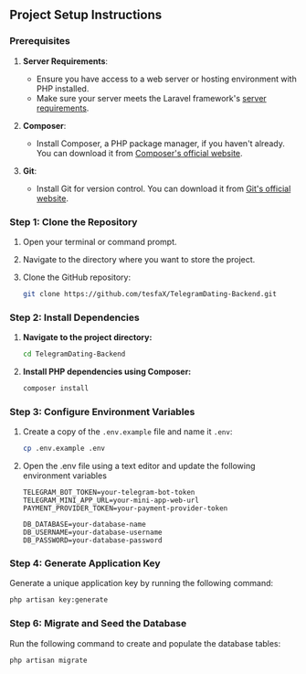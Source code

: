 ## Project Setup Instructions

### Prerequisites

1. **Server Requirements**:
   - Ensure you have access to a web server or hosting environment with PHP installed.
   - Make sure your server meets the Laravel framework's [server requirements](https://laravel.com/docs/10.x/deployment#server-requirements).

2. **Composer**:
   - Install Composer, a PHP package manager, if you haven't already. You can download it from [Composer's official website](https://getcomposer.org/download/).

3. **Git**:
   - Install Git for version control. You can download it from [Git's official website](https://git-scm.com/downloads).

### Step 1: Clone the Repository

1. Open your terminal or command prompt.

2. Navigate to the directory where you want to store the project.

3. Clone the GitHub repository:
   ```bash
   git clone https://github.com/tesfaX/TelegramDating-Backend.git
### Step 2: Install Dependencies

1. **Navigate to the project directory:**

   ```bash
   cd TelegramDating-Backend
2. **Install PHP dependencies using Composer:**

   ```bash
   composer install
### Step 3: Configure Environment Variables

1. Create a copy of the `.env.example` file and name it `.env`:

   ```bash
   cp .env.example .env
2. Open the .env file using a text editor and update the following environment variables

    ```env
    TELEGRAM_BOT_TOKEN=your-telegram-bot-token
    TELEGRAM_MINI_APP_URL=your-mini-app-web-url
    PAYMENT_PROVIDER_TOKEN=your-payment-provider-token
    
    DB_DATABASE=your-database-name
    DB_USERNAME=your-database-username
    DB_PASSWORD=your-database-password
    ```
### Step 4: Generate Application Key
Generate a unique application key by running the following command:
```bash
php artisan key:generate
```

### Step 6: Migrate and Seed the Database
Run the following command to create and populate the database tables:
```bash
php artisan migrate 
```
